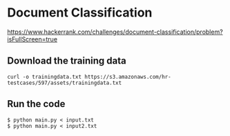 # Document Classification

https://www.hackerrank.com/challenges/document-classification/problem?isFullScreen=true

## Download the training data

```
curl -o trainingdata.txt https://s3.amazonaws.com/hr-testcases/597/assets/trainingdata.txt
```

## Run the code

```console
$ python main.py < input.txt
$ python main.py < input2.txt
```
